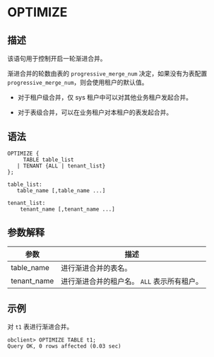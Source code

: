 OPTIMIZE 
=============================



描述 
-----------------------

该语句用于控制开启一轮渐进合并。

渐进合并的轮数由表的 `progressive_merge_num` 决定，如果没有为表配置 `progressive_merge_num`，则会使用租户的默认值。

* 对于租户级合并，仅 sys 租户中可以对其他业务租户发起合并。

  

* 对于表级合并，可以在业务租户对本租户的表发起合并。

  




语法 
-----------------------

```unknow
OPTIMIZE {
     TABLE table_list
   | TENANT {ALL | tenant_list}
};

table_list:
   table_name [,table_name ...]

tenant_list:
    tenant_name [,tenant_name ...]
```



参数解释 
-------------------------



|     参数      |                    描述                     |
|-------------|-------------------------------------------|
| table_name  | 进行渐进合并的表名。                                |
| tenant_name | 进行渐进合并的租户名。 `ALL` 表示所有租户。 |



示例 
-----------------------

对 `t1` 表进行渐进合并。

```unknow
obclient> OPTIMIZE TABLE t1;
Query OK, 0 rows affected (0.03 sec)
```



